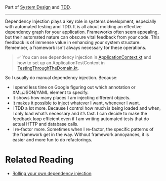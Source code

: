 Part of [System Design](system-design.md) and [TDD](tdd.md).

---

Dependency Injection plays a key role in systems development, especially with automated testing and TDD.
It is all about molding an effective dependency graph for your application.
Frameworks often seem appealing, but their automated nature can obscure vital feedback from your code.
This feedback is of immense value in enhancing your system structure.
Remember, a framework isn't always necessary for these operations.

> ✅ You can see dependency injection in [ApplicationContext.kt](../src/main/kotlin/application/ApplicationContext.kt)
and how to set up an ApplicationTestContext in [TestingThroughTheDomain.kt](../src/test/kotlin/tttd/TestingThroughTheDomainTest.kt).


So I usually do manual dependency injection. Because:
- I spend less time on Google figuring out which annotation or XML/JSON/YAML element to specify.
- It shows how many places I am injecting different objects.
- It makes it possible to inject whatever I want, whenever I want.
- I TDD a lot more. Because I control how much is being loaded and when, I only load what’s necessary and it’s fast. I can decide to make the feedback loop efficient even if I am writing automated tests that do actual HTTP and database calls.
- I re-factor more. Sometimes when I re-factor, the specific patterns of the framework get in the way. Without framework annoyances, it is easier and more fun to do refactorings.

# Related Reading
- [Rolling your own dependency injection](https://anderssv.medium.com/rolling-your-own-dependency-injection-7045f8b64403)